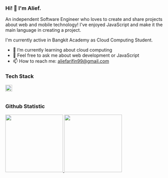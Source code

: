 ### Hi! 👋 I'm Alief.

An independent Software Engineer who loves to create and share projects about web and mobile technology! I've enjoyed JavaScript and make it the main language in creating a project.

I'm currently active in Bangkit Academy as Cloud Computing Student.

- 🌱 I’m currently learning about cloud computing
- 💬 Feel free to ask me about web development or JavaScript
- 📫 How to reach me: aliefarifin99@gmail.com

### Tech Stack
  <a href="#"><img align="left" alt="JavaScript" title="JavaScript" width="21px" src="https://upload.wikimedia.org/wikipedia/commons/9/99/Unofficial_JavaScript_logo_2.svg" /></a>
  <br>
  <br>
  
### Github Statistic
<p align="left">
<a href="[https://github.com/dimasmds](https://github.com/Ar1veeee)">
  <img height="180em" src="https://github-readme-stats-eight-theta.vercel.app/api?username=dimasmds&show_icons=true&theme=algolia&include_all_commits=true&count_private=true"/>
  <img height="180em" src="https://github-readme-stats-eight-theta.vercel.app/api/top-langs/?username=dimasmds&layout=compact&langs_count=8&theme=algolia"/>
</a>
</p>

